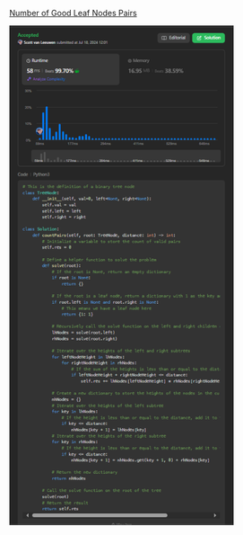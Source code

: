 [Number of Good Leaf Nodes Pairs][1]

[1]: https://leetcode.com/problems/number-of-good-leaf-nodes-pairs/?envType=daily-question&envId=2024-07-18

<img src="https://github.com/svanlee/leetcode-daily-number-of-good-leaf-nodes-pairs/blob/main/Personal%20Branding%20-%20LeetCode%2347.PNG" alt="Personal Branding - LeetCode#41" width="400"/>
